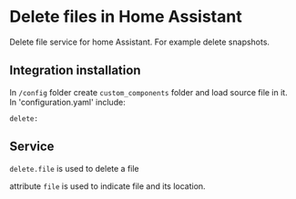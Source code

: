 # Delete files in Home Assistant
Delete file service for home Assistant. For example delete snapshots.


## Integration installation
In `/config` folder create `custom_components` folder and load source file in it. In 'configuration.yaml' include:
```
delete:
```

## Service
`delete.file` is used to delete a file

attribute `file` is used to indicate file and its location.
